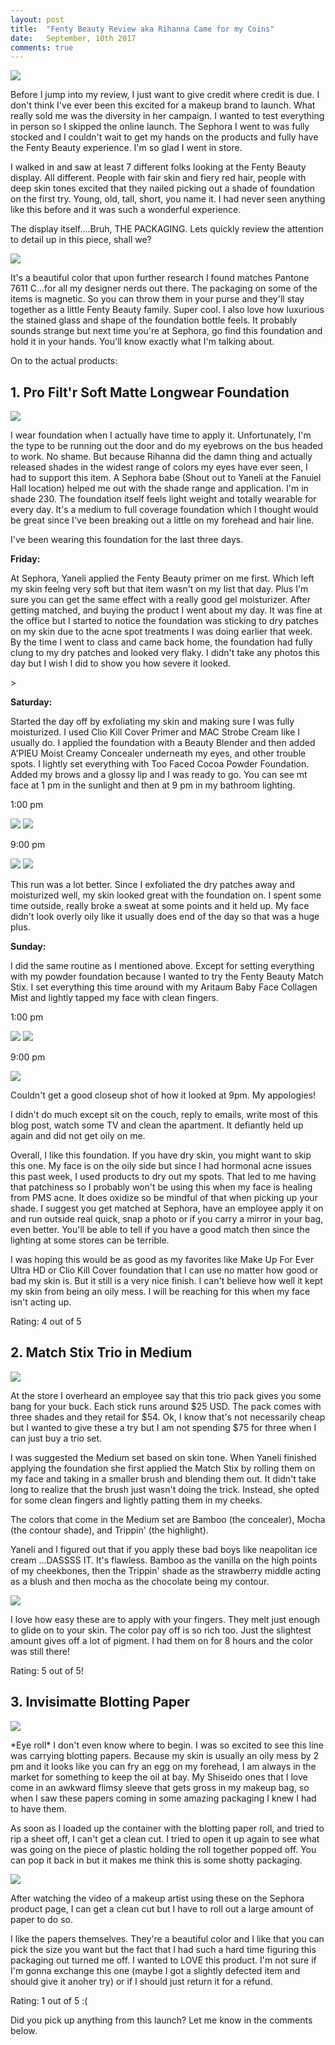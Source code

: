 ```yaml
---
layout: post
title:  "Fenty Beauty Review aka Rihanna Came for my Coins"
date:   September, 10th 2017
comments: true
---
```


<img src="/img/fenty/all.JPG">

<p>Before I jump into my review, I just want to give credit where credit is due. I don't think I've ever been this excited for a makeup brand to launch. What really sold me was the diversity in her campaign. I wanted to test everything in person so I skipped the online launch. The Sephora I went to was fully stocked and I couldn't wait to get my hands on the products and fully have the Fenty Beauty experience. I'm so glad I went in store.</p>

<p>I walked in and saw at least 7 different folks looking at the Fenty Beauty display. All different. People with fair skin and fiery red hair, people with deep skin tones excited that they nailed picking out a shade of foundation on the first try. Young, old, tall, short, you name it. I had never seen anything like this before and it was such a wonderful experience. </p>

<p>The display itself....Bruh, THE PACKAGING. Lets quickly review the attention to detail up in this piece, shall we? </p>

<img src="/img/fenty/all_unboxed.JPG">

<p>It's a beautiful color that upon further research I found matches Pantone 7611 C...for all my designer nerds out there. The packaging on some of the items is magnetic. So you can throw them in your purse and they'll stay together as a little Fenty Beauty family. Super cool. I also love how luxurious the stained glass and shape of the foundation bottle feels. It probably sounds strange but next time you're at Sephora, go find this foundation and hold it in your hands. You'll know exactly what I'm talking about. </p>

<p>On to the actual products:</p>

<h2>1. Pro Filt'r Soft Matte Longwear Foundation</h2>

<img src="/img/fenty/foundation.JPG">

<p>I wear foundation when I actually have time to apply it. Unfortunately, I'm the type to be running out the door and do my eyebrows on the bus headed to work. No shame. But because Rihanna did the damn thing and actually released shades in the widest range of colors my eyes have ever seen, I had to support this item. A Sephora babe (Shout out to Yaneli at the Fanuiel Hall location) helped me out with the shade range and application. I'm in shade 230. The foundation itself feels light weight and totally wearable for every day. It's a medium to full coverage foundation which I thought would be great since I've been breaking out a little on my forehead and hair line. </p>

<p>I've been wearing this foundation for the last three days.</p>

<p><b>Friday:</b></p>
<p>At Sephora, Yaneli applied the Fenty Beauty primer on me first. Which left my skin feelng very soft but that item wasn't on my list that day. Plus I'm sure you can get the same effect with a really good gel moisturizer. After getting matched, and buying the product I went about my day. It was fine at the office but I started to notice the foundation was sticking to dry patches on my skin due to the acne spot treatments I was doing earlier that week. By the time I went to class and came back home, the foundation had fully clung to my dry patches and looked very flaky. I didn't take any photos this day but I wish I did to show you how severe it looked. </p>>

<p><b>Saturday:</b></p>
<p>Started the day off by exfoliating my skin and making sure I was fully moisturized. I used Clio Kill Cover Primer and MAC Strobe Cream like I usually do. I applied the foundation with a Beauty Blender and then added A'PIEU Moist Creamy Concealer underneath my eyes, and other trouble spots. I lightly set everything with Too Faced Cocoa Powder Foundation. Added my brows and a glossy lip and I was ready to go. You can see mt face at 1 pm in the sunlight and then at 9 pm in my bathroom lighting.</p>
 
<p>1:00 pm</p>
<img src="/img/fenty/saturday_test.JPG">
<img src="/img/fenty/saturday_closeup.JPG">

<p>9:00 pm</p>

<img src="/img/fenty/saturday_test_2.JPG">
<img src="/img/fenty/saturday_closeup_2.JPG">

<p>This run was a lot better. Since I exfoliated the dry patches away and moisturized well, my skin looked great with the foundation on. I spent some time outside, really broke a sweat at some points and it held up. My face didn't look overly oily like it usually does end of the day so that was a huge plus.</p>


<p><b>Sunday:</b></p>
<p>I did the same routine as I mentioned above. Except for setting everything with my powder foundation because I wanted to try the Fenty Beauty Match Stix. I set everything this time around with my Aritaum Baby Face Collagen Mist and lightly tapped my face with clean fingers. </p>

<p>1:00 pm</p>
<img src="/img/fenty/sunday_test.JPG">
<img src="/img/fenty/sunday_closeup.JPG">

<p>9:00 pm</p>
<img src="/img/fenty/sunday_test_2.JPG">

<p>Couldn't get a good closeup shot of how it looked at 9pm. My appologies! </p>

<p>I didn't do much except sit on the couch, reply to emails, write most of this blog post, watch some TV and clean the apartment. It defiantly held up again and did not get oily on me. </p>

<p>Overall, I like this foundation. If you have dry skin, you might want to skip this one. My face is on the oily side but since I had hormonal acne issues this past week, I used products to dry out my spots. That led to me having that patchiness so I probably won't be using this when my face is healing from PMS acne. It does oxidize so be mindful of that when picking up your shade. I suggest you get matched at Sephora, have an employee apply it on and run outside real quick, snap a photo or if you carry a mirror in your bag, even better. You'll be able to tell if you have a good match then since the lighting at some stores can be terrible. </p>

<p>I was hoping this would be as good as my favorites like Make Up For Ever Ultra HD or Clio Kill Cover foundation that I can use no matter how good or bad my skin is. But it still is a very nice finish. I can't believe how well it kept my skin from being an oily mess. I will be reaching for this when my face isn't acting up. </p>

<p>Rating: 4 out of 5</p>

<h2>2. Match Stix Trio in Medium</h2>

<img src="/img/fenty/trio.JPG">

<p>At the store I overheard an employee say that this trio pack gives you some bang for your buck. Each stick runs around $25 USD. The pack comes with three shades and they retail for $54. Ok, I know that's not necessarily cheap but I wanted to give these a try but I am not spending $75 for three when I can just buy a trio set. </p>

<p>I was suggested the Medium set based on skin tone. When Yaneli finished applying the foundation she first applied the Match Stix by rolling them on my face and taking in a smaller brush and blending them out. It didn't take long to realize that the brush just wasn't doing the trick. Instead, she opted for some clean fingers and lightly patting them in my cheeks. </p>

<p>The colors that come in the Medium set are Bamboo (the concealer), Mocha (the contour shade), and Trippin' (the highlight). </p>

<p>Yaneli and I figured out that if you apply these bad boys like neapolitan ice cream ...DASSSS IT. It's flawless. Bamboo as the vanilla on the high points of my cheekbones, then the Trippin' shade as the strawberry middle acting as a blush and then mocha as the chocolate being my contour. </p>

<img src="/img/fenty/trio_test.JPG">

<p>I love how easy these are to apply with your fingers. They melt just enough to glide on to your skin. The color pay off is so rich too. Just the slightest amount gives off a lot of pigment. I had them on for 8 hours and the color was still there!</p>

<p>Rating: 5 out of 5! </p>

<h2>3. Invisimatte Blotting Paper</h2>

<img src="/img/fenty/papers.JPG">

<p>*Eye roll* I don't even know where to begin.
I was so excited to see this line was carrying blotting papers. Because my skin is usually an oily mess by 2 pm and it looks like you can fry an egg on my forehead, I am always in the market for something to keep the oil at bay. My Shiseido ones that I love come in an awkward flimsy sleeve that gets gross in my makeup bag, so when I saw these papers coming in some amazing packaging I knew I had to have them. </p>

<p>As soon as I loaded up the container with the blotting paper roll, and tried to rip a sheet off, I can't get a clean cut. I tried to open it up again to see what was going on the piece of plastic holding the roll together popped off.  You can pop it back in but it makes me think this is some shotty packaging. </p>

<img src="/img/fenty/mirror.JPG">

<p>After watching the video of a makeup artist using these on the Sephora product page, I can get a clean cut but I have to roll out a large amount of paper to do so.</p>

<p>I like the papers themselves. They're a beautiful color and I like that you can pick the size you want but the fact that I had such a hard time figuring this packaging out turned me off. I wanted to LOVE this product. I'm not sure if I'm gonna exchange this one (maybe I got a slightly defected item and should give it anoher try) or if I should just return it for a refund. </p>

<p>Rating: 1 out of 5 :( </p>

<p>Did you pick up anything from this launch? Let me know in the comments below.</p>


<script>
  (function(i,s,o,g,r,a,m){i['GoogleAnalyticsObject']=r;i[r]=i[r]||function(){
  (i[r].q=i[r].q||[]).push(arguments)},i[r].l=1*new Date();a=s.createElement(o),
  m=s.getElementsByTagName(o)[0];a.async=1;a.src=g;m.parentNode.insertBefore(a,m)
  })(window,document,'script','https://www.google-analytics.com/analytics.js','ga');

  ga('create', 'UA-87732213-1', 'auto');
  ga('send', 'pageview');

</script>
